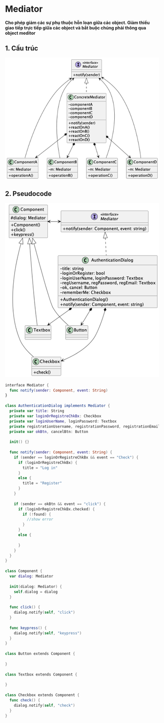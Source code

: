 # Mediator
**Cho phép giảm các sự phụ thuộc hỗn loạn giữa các object. Giảm thiểu giao tiếp trực tiếp giữa các object và bắt buộc chúng phải thông qua object meditor**

## 1. Cấu trúc

![Iterator structure](/out//00.diagrams/02.design-parterns/03.behaviral-parterns/mediator_structure/Mediator%20Structure.png)

## 2. Pseudocode
![Iterator Pseudocode](/out//00.diagrams/02.design-parterns/03.behaviral-parterns/mediator_pseudo_code/Mediator%20Pseudocode.png)


```swift
interface Mediator {
  func notify(sender: Component, event: String)
}

class AuthenticationDialog implements Mediator {
  private var title: String
  private var loginOrRegistreChkBx: Checkbox
  private var loginUserName, loginPassword: Textbox
  private registrationUsername, registrationPassword, registrationEmail: Textbox
  private var okBtn, cancelBtn: Button

  init() {}

  func notify(sender: Component, event: String) {
    if (sender == loginOrRegistreChkBx && event == "Check") {
      if (loginOrRegistreChkBx) {
        title = "Log in"
      }
      else {
        title = "Register"
      }
    }

    if (sender == okBtn && event == "click") {
      if (loginOrRegistreChkBx.checked) {
        if (!found) {
          //show error
        }
      }
      else {

      }
    }
  }
}

class Component {
  var dialog: Mediator

  init(dialog: Mediator) {
    self.dialog = dialog
  }

  func click() {
    dialog.notify(self, "click")
  }

  func keypress() {
    dialog.notify(self, "keypress")
  }
}

class Button extends Component {

}

class Textbox extends Component {

}

class Checkbox extends Component {
  func check() {
    dialog.notify(self, "check")
  }
}
```